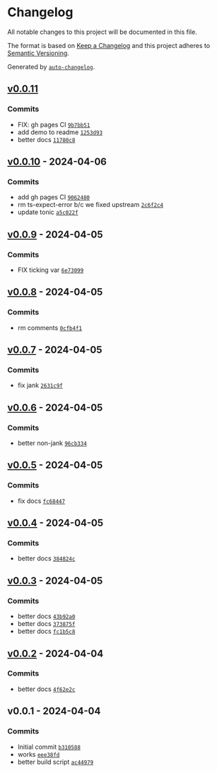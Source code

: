 # Changelog

All notable changes to this project will be documented in this file.

The format is based on [Keep a Changelog](https://keepachangelog.com/en/1.0.0/)
and this project adheres to [Semantic Versioning](https://semver.org/spec/v2.0.0.html).

Generated by [`auto-changelog`](https://github.com/CookPete/auto-changelog).

## [v0.0.11](https://github.com/bicycle-codes/scroll-progress/compare/v0.0.10...v0.0.11)

### Commits

- FIX: gh pages CI [`9b7bb51`](https://github.com/bicycle-codes/scroll-progress/commit/9b7bb5135bc16417382ebc5e2a452fd465de4def)
- add demo to readme [`1253d93`](https://github.com/bicycle-codes/scroll-progress/commit/1253d9310b015c59e36a961a65c8e20273f0014a)
- better docs [`11780c8`](https://github.com/bicycle-codes/scroll-progress/commit/11780c8fe21c35d037d8305a8b93541938287cda)

## [v0.0.10](https://github.com/bicycle-codes/scroll-progress/compare/v0.0.9...v0.0.10) - 2024-04-06

### Commits

- add gh pages CI [`9062480`](https://github.com/bicycle-codes/scroll-progress/commit/906248033cf8936052dafad90652d9672ec3af6b)
- rm ts-expect-error b/c we fixed upstream [`2c6f2c4`](https://github.com/bicycle-codes/scroll-progress/commit/2c6f2c4debe43d62257d6b802480da4301b82f2d)
- update tonic [`a5c022f`](https://github.com/bicycle-codes/scroll-progress/commit/a5c022f3f059ca6703f4317b1f302af5babbc2e5)

## [v0.0.9](https://github.com/bicycle-codes/scroll-progress/compare/v0.0.8...v0.0.9) - 2024-04-05

### Commits

- FIX ticking var [`6e73099`](https://github.com/bicycle-codes/scroll-progress/commit/6e7309931f5f1e87ba9f4fda25f8ff207822d520)

## [v0.0.8](https://github.com/bicycle-codes/scroll-progress/compare/v0.0.7...v0.0.8) - 2024-04-05

### Commits

- rm comments [`0cfb4f1`](https://github.com/bicycle-codes/scroll-progress/commit/0cfb4f1cbc3f8a15f77e19b4d9e0d8b6c2ab7a74)

## [v0.0.7](https://github.com/bicycle-codes/scroll-progress/compare/v0.0.6...v0.0.7) - 2024-04-05

### Commits

- fix jank [`2631c9f`](https://github.com/bicycle-codes/scroll-progress/commit/2631c9f8be4cf68c5ea05a0c0909c479417f5c9d)

## [v0.0.6](https://github.com/bicycle-codes/scroll-progress/compare/v0.0.5...v0.0.6) - 2024-04-05

### Commits

- better non-jank [`96cb334`](https://github.com/bicycle-codes/scroll-progress/commit/96cb334855fb807f100f58127a5083bae63cdf8f)

## [v0.0.5](https://github.com/bicycle-codes/scroll-progress/compare/v0.0.4...v0.0.5) - 2024-04-05

### Commits

- fix docs [`fc68447`](https://github.com/bicycle-codes/scroll-progress/commit/fc684476c37f4e67895a3e14206f9ea19a9dfe27)

## [v0.0.4](https://github.com/bicycle-codes/scroll-progress/compare/v0.0.3...v0.0.4) - 2024-04-05

### Commits

- better docs [`384824c`](https://github.com/bicycle-codes/scroll-progress/commit/384824ccea281e84e49d38ceed50e56790d351e1)

## [v0.0.3](https://github.com/bicycle-codes/scroll-progress/compare/v0.0.2...v0.0.3) - 2024-04-05

### Commits

- better docs [`43b92a0`](https://github.com/bicycle-codes/scroll-progress/commit/43b92a04de0ea3a5909b390d9ebc1d2328d3bd5e)
- better docs [`373875f`](https://github.com/bicycle-codes/scroll-progress/commit/373875f184bdf4c0984ce7a235412034f7acc932)
- better docs [`fc1b5c8`](https://github.com/bicycle-codes/scroll-progress/commit/fc1b5c862aa64df41e8fc50de8f3b73fb3c4dbdb)

## [v0.0.2](https://github.com/bicycle-codes/scroll-progress/compare/v0.0.1...v0.0.2) - 2024-04-04

### Commits

- better docs [`4f62e2c`](https://github.com/bicycle-codes/scroll-progress/commit/4f62e2cde6c4d5104708a8fd3491223d53700386)

## v0.0.1 - 2024-04-04

### Commits

- Initial commit [`b310588`](https://github.com/bicycle-codes/scroll-progress/commit/b31058845b7fb4743faa6476d60b8ab63f40a473)
- works [`eee38fd`](https://github.com/bicycle-codes/scroll-progress/commit/eee38fde05f554d8258883e5421b0b3dadabb2ef)
- better build script [`ac44979`](https://github.com/bicycle-codes/scroll-progress/commit/ac44979fcba3946591b1873a6ddbf94219e8ac41)
